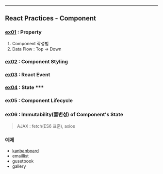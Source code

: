 ___
## React Practices - Component

### [ex01](./ex01/) : Property
1. Component 작성법
2. Data Flow : Top -> Down

### [ex02](./ex02/) : Component Styling

### [ex03](./ex03/) : React Event

### [ex04](./ex04/) : State ***

### ex05 : Component Lifecycle

### ex06 : Immutability(불변성) of Component's State


> AJAX : fetch(ES6 표준), axios

### 예제
- [kanbanboard](../kanbanboard/)
- emaillist  
- gusetbook
- gallery